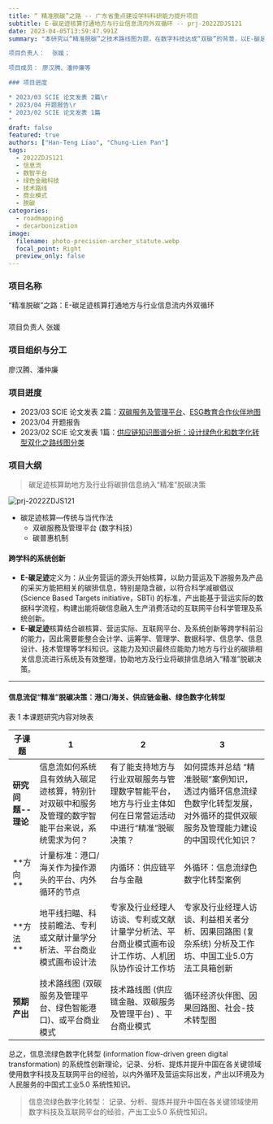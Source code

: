 ```yaml
---
title: “ 精准脱碳”之路 -- 广东省重点建设学科科研能力提升项目
subtitle: E-碳足迹核算打通地方与行业信息流内外双循环 -- prj-2022ZDJS121
date: 2023-04-05T13:59:47.991Z
summary: "本研究以“精准脱碳”之技术路线图为题，在数字科技达成“双碳”的背景，以E-碳足迹创新概念与实践出发，落实国家有关政策如“数字化绿色化协同转型发展”。

项目负责人：  张媛；

项目成员： 廖汉腾、潘仲廉等

### 项目迸度

* 2023/03 SCIE 论文发表 2篇\r
* 2023/04 开题报告\r
* 2023/02 SCIE 论文发表 1篇
"
draft: false
featured: true
authors: ["Han-Teng Liao", "Chung-Lien Pan"]
tags:
  - 2022ZDJS121
  - 信息流
  - 数智平台
  - 绿色金融科技
  - 技术路线
  - 商业模式
  - 脱碳
categories:
  - roadmapping
  - decarbonization
image:
  filename: photo-precision-archer_statute.webp
  focal_point: Right
  preview_only: false
---
```



### 项目名称 
“精准脱碳”之路：E-碳足迹核算打通地方与行业信息流内外双循环

### 
项目负责人
张媛

### 项目组织与分工
廖汉腾、潘仲廉

### 项目迸度

* 2023/03 SCIE 论文发表 2篇：[双碳服务及管理平台](https://oxon8.com/publication/liao-smart-2023/)、[ESG教育合作伙伴地图](https://oxon8.com/post/2023-02-22-esg-education-partner-maps/)
* 2023/04 开题报告
* 2023/02 SCIE 论文发表 1篇：[供应链知识图谱分析：设计绿色化和数字化转型双化之路线图分类](https://oxon8.com/publication/pan-knowledge-2023/)

### 项目大纲

> 碳足迹核算助地方及行业将碳排信息纳入“精准”脱碳决策

![prj-2022ZDJS121](prj-2022ZDJS121.png)

* 碳足迹核算—传统与当代作法
  * 双碳服務及管理平台 (数字科技)
  * 碳普惠机制

#### 跨学科的系统创新
 * **E-碳足迹**定义为：从业务营运的源头开始核算，以助力营运及下游服务及产品的采买方能把相关的碳排信息，特别是隐含碳，以符合科学减碳倡议 (Science Based Targets initiative，SBTi) 的标准，产出能基于营运实际的数据科学流程，构建出能将碳信息融入生产消费活动的互联网平台科学管理及系统创新。
 * **E-碳足迹**核算结合碳核算、营运实际、互联网平台、及系统创新等跨学科前沿的能力，因此需要能整合会计学、运筹学、管理学、数据科学、信息学、信息设计、技术管理等学科知识。这能力及知识最终应能助力地方与行业的碳排相关信息流进行系统及有效整理，协助地方及行业将碳排信息纳入“精准”脱碳决策。
  
 ---

#### 信息流促“精准”脱碳决策：港口/海关、供应链金融、绿色数字化转型

  表 1 本课题研究内容对映表
  
  |    **子课题**             |     1                                                                                                   |     2                                                                                                         |     3                                                                                                                                  |
|------------------------------|---------------------------------------------------------------------------------------------------------|---------------------------------------------------------------------------------------------------------------|----------------------------------------------------------------------------------------------------------------------------------------|
|     **研究问题--理论**    |     信息流如何系统且有效纳入碳足迹核算，特别针对双碳中和服务及管理的数字智能平台来说，系统需求为何？    |     有了能支持地方与行业双碳服务与管理数字智能平台，地方与行业主体如何在日常营运活动中进行“精准”脱碳决策？    |     如何提炼并总结   “精准脱碳”案例知识，透过内循环信息流绿色数字化转型发展，对外循环的提供双碳服务及管理能力建设的中国现代化知识？    |
|     **方向 **              |     计量标准：港口/海关作为操作源头的平台、内外循环的节点                                               |     内循环：供应链平台与金融                                                                                  |     外循环：信息流绿色数字化转型案例                                                                                                   |
|     **方法 **                    |     地平线扫瞄、科技前瞻法、专利或文献计量学分析法、平台商业模式画布设计法                              |     专家及行业经理人访谈、专利或文献计量学分析法、平台商业模式画布设计工作坊、人机团队协作设计工作坊          |     专家及行业经理人访谈、利益相关者分析、因果回路图   (复杂系统)   分析及工作坊、中国工业5.0方法工具箱创新                            |
|     **预期产出**                 |     技术路线图 (双碳服务及管理平台、绿色智能港口)、或平台商业模式                                       |     技术路线图 (供应链金融、双碳服务及管理平台)   、平台商业模式                                              |     循环经济伙伴图、因果回路图、社会-技术转型图                                                                                        |
  
  总之，信息流绿色数字化转型 (information flow-driven green digital transformation) 的系统性创新理论，记录、分析、提炼并提升中国在各关键领域使用数字科技及互联网平台的经验，以内外循环及营运实际出发，产出以环境及为人民服务的中国式工业5.0 系统性知识。
  
  >  信息流绿色数字化转型： 记录、分析、提炼并提升中国在各关键领域使用数字科技及互联网平台的经验，产出工业5.0 系统性知识。